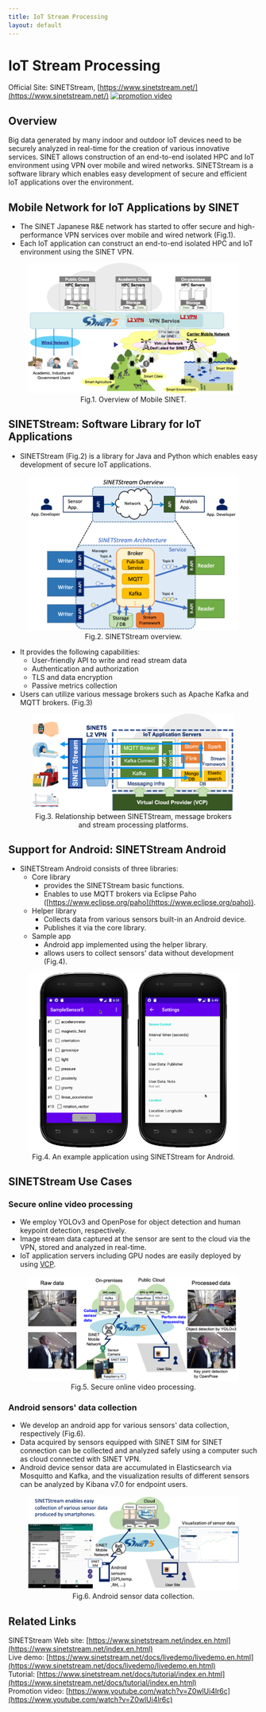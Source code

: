 ```yaml
---
title: IoT Stream Processing
layout: default
---
```

# IoT Stream Processing
Official Site:
SINETStream, [https://www.sinetstream.net/](https://www.sinetstream.net/)
[![promotion video](http://img.youtube.com/vi/Z0wlUi4lr6c/0.jpg)](http://www.youtube.com/watch?v=Z0wlUi4lr6c "SINETStream Promotion Video")



## Overview

Big data generated by many indoor and outdoor IoT devices need to be securely analyzed in real-time for the creation of various innovative services. SINET allows construction of an end-to-end isolated HPC and IoT environment using VPN over mobile and wired networks. SINETStream is a software library which enables easy development of secure and efficient IoT applications over the environment.


## Mobile Network for IoT Applications by SINET
- The SINET Japanese R&E network has started to offer secure and high- performance VPN services over mobile and wired network (Fig.1).
- Each IoT application can construct an end-to-end isolated HPC and IoT environment using the SINET VPN.


<figure>
  <div style="text-align:center">
  <img src="figs/overview.png" alt="Mobile SINET" style="zoom:75%;" />
  <center><figcaption>Fig.1. Overview of Mobile SINET.</figcaption></center>
  </div>
</figure>

## SINETStream: Software Library for IoT Applications
- SINETStream (Fig.2) is a library for Java and Python which enables easy development of secure IoT applications.

<figure>
  <div style="text-align:center">
  <img src="figs/sinetstream_architecture.png" alt="SINETStream" style="zoom:75%;" />
  <center><figcaption>Fig.2. SINETStream overview.</figcaption></center>
  </div>
</figure>

- It provides the following capabilities:
    - User-friendly API to write and read stream data
    - Authentication and authorization
    - TLS and data encryption
    - Passive metrics collection
- Users can utilize various message brokers such as Apache Kafka and MQTT brokers.  (Fig.3)

<figure>
  <div style="text-align:center">
  <img src="figs/sinetstream.png" alt="relationship" style="zoom:40%;" />
  <center><figcaption>Fig.3. Relationship between SINETStream, message brokers and stream processing platforms.</figcaption></center>
  </div>
</figure>

## Support for Android: SINETStream Android

- SINETStream Android consists of three libraries:
    - Core library
    	- provides the SINETStream basic functions.
    	- Enables to use MQTT brokers via Eclipse Paho ([https://www.eclipse.org/paho](https://www.eclipse.org/paho)).
    - Helper library
    	- Collects data from various sensors built-in  an Android device.
    	- Publishes it via the core library.
    - Sample app
    	- Android app implemented using the helper library.
    	- allows users to collect sensors' data without development (Fig.4).

<figure>
  <div style="text-align:center">
  <img src="figs/android.png" alt="example" style="zoom:75%;" />
  <center><figcaption>Fig.4. An example application using SINETStream for Android.</figcaption></center>
  </div>
</figure>

## SINETStream Use Cases

### Secure online video processing

- We employ YOLOv3 and OpenPose for object detection and human keypoint detection, respectively.
- Image stream data captured at the sensor are sent to the cloud via the VPN, stored and analyzed in real-time.
- IoT application servers including GPU nodes are easily deployed by using [VCP](https://ccrd.nii.ac.jp/sc20/CREST/#virtual-cloud-provider-vcp).


<figure>
  <div style="text-align:center">
  <img src="figs/video-processing.png" alt="video processing" style="zoom:75%;" />
  <center><figcaption>Fig.5. Secure online video processing.</figcaption></center>
  </div>
</figure>

### Android sensors' data collection

- We develop an android app for various sensors' data collection, respectively (Fig.6).
- Data acquired by sensors equipped with SINET SIM for SINET connection can be collected and analyzed safely using a computer such as cloud connected with SINET VPN.
- Android device sensor data are accumulated in Elasticsearch via Mosquitto and Kafka, and the visualization results of different sensors can be analyzed by Kibana v7.0 for endpoint users.

<figure>
  <div style="text-align:center">
  <img src="figs/android-collection.png" alt="android app" style="zoom:85%;" />
  <center><figcaption>Fig.6. Android sensor data collection.</figcaption></center>
  </div>
</figure>

## Related Links
SINETStream Web site: [https://www.sinetstream.net/index.en.html](https://www.sinetstream.net/index.en.html)<br/>
Live demo: [https://www.sinetstream.net/docs/livedemo/livedemo.en.html](https://www.sinetstream.net/docs/livedemo/livedemo.en.html)<br/>
Tutorial: [https://www.sinetstream.net/docs/tutorial/index.en.html](https://www.sinetstream.net/docs/tutorial/index.en.html)<br/>
Promotion video: [https://www.youtube.com/watch?v=Z0wlUi4lr6c](https://www.youtube.com/watch?v=Z0wlUi4lr6c)<br/>

